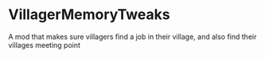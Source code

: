 # VillagerMemoryTweaks
A mod that makes sure villagers find a job in their village, and also find their villages meeting point
